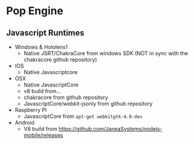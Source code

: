 Pop Engine
==================================

Javascript Runtimes
-------------
- Windows & Hololens1
	- Native JSRT/ChakraCore from windows SDK (NOT in sync with the chakracore github repository)
- IOS
	- Native Javascriptcore
- OSX
	- Native JavascriptCore
	- v8 build from...
	- chakracore from github repository
	- JavascriptCore/webkit-jsonly from github repository
- Raspberry PI
	- JavascriptCore from `apt-get webkitgtk-4.0-dev`
- Android
	- V8 build from https://github.com/JaneaSystems/nodejs-mobile/releases

